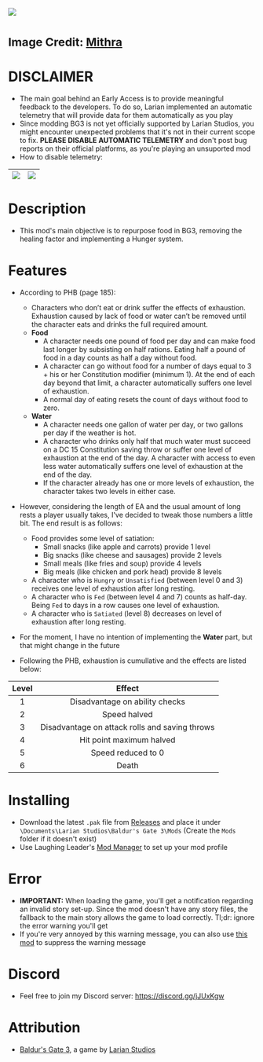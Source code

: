 ![](https://i.imgur.com/9xdKOHE.png)

<sub>Image Credit: [Mithra](https://github.com/thekeatonfox)</sub>
=======

# DISCLAIMER
* The main goal behind an Early Access is to provide meaningful feedback to the developers. To do so, Larian implemented an automatic telemetry that will provide data for them automatically as you play
* Since modding BG3 is not yet officially supported by Larian Studios, you might encounter unexpected problems that it's not in their current scope to fix. **PLEASE DISABLE AUTOMATIC TELEMETRY** and don't post bug reports on their official platforms, as you're playing an unsuported mod
* How to disable telemetry:

| ![](https://i.imgur.com/8BSSPiW.png) | ![](https://i.imgur.com/huTu79h.png) |
|:---:|:---:|

# Description
* This mod's main objective is to repurpose food in BG3, removing the healing factor and implementing a Hunger system.

# Features
* According to PHB (page 185):
  * Characters who don’t eat or drink suffer the effects of exhaustion. Exhaustion caused by lack of food or water can’t be removed until the character eats and drinks the full required amount.
  * **Food**
    - A character needs one pound of food per day and can make food last longer by subsisting on half rations. Eating half a pound of food in a day counts as half a day without food.
    - A character can go without food for a number of days equal to 3 + his or her Constitution modifier (minimum 1). At the end of each day beyond that limit, a character automatically suffers one level of exhaustion.
    - A normal day of eating resets the count of days without food to zero.
  * **Water**
    - A character needs one gallon of water per day, or two gallons per day if the weather is hot.
    - A character who drinks only half that much water must succeed on a DC 15 Constitution saving throw or suffer one level of exhaustion at the end of the day. A character with access to even less water automatically suffers one level of exhaustion at the end of the day.
    - If the character already has one or more levels of exhaustion, the character takes two levels in either case.

* However, considering the length of EA and the usual amount of long rests a player usually takes, I've decided to tweak those numbers a little bit. The end result is as follows:
  * Food provides some level of satiation:
    - Small snacks (like apple and carrots) provide 1 level
    - Big snacks (like cheese and sausages) provide 2 levels
    - Small meals (like fries and soup) provide 4 levels
    - Big meals (like chicken and pork head) provide 8 levels
  * A character who is `Hungry` or `Unsatisfied` (between level 0 and 3) receives one level of exhaustion after long resting.
  * A character who is `Fed` (between level 4 and 7) counts as half-day. Being `Fed` to days in a row causes one level of exhaustion.
  * A character who is `Satiated` (level 8) decreases on level of exhaustion after long resting.

* For the moment, I have no intention of implementing the **Water** part, but that might change in the future
* Following the PHB, exhaustion is cumullative and the effects are listed below:

| Level | Effect |
| :--: | :--: |
| 1 | Disadvantage on ability checks |
| 2 | Speed halved |
| 3 | Disadvantage on attack rolls and saving throws |
| 4 | Hit point maximum halved |
| 5 | Speed reduced to 0 |
| 6 | Death |

# Installing
* Download the latest `.pak` file from [Releases](https://github.com/ZerdBG3/DnDontStarve/releases) and place it under `\Documents\Larian Studios\Baldur's Gate 3\Mods` (Create the `Mods` folder if it doesn't exist)
* Use Laughing Leader's [Mod Manager](https://github.com/LaughingLeader/BG3ModManager) to set up your mod profile

# Error
* **IMPORTANT:** When loading the game, you'll get a notification regarding an invalid story set-up. Since the mod doesn't have any story files, the fallback to the main story allows the game to load correctly. Tl;dr: ignore the error warning you'll get
* If you're very annoyed by this warning message, you can also use [this mod](https://www.nexusmods.com/baldursgate3/mods/13) to suppress the warning message

# Discord
* Feel free to join my Discord server: https://discord.gg/jJUxKgw

# Attribution
- [Baldur's Gate 3](https://store.steampowered.com/app/1086940/Baldurs_Gate_3/), a game by [Larian Studios](http://larian.com/)
